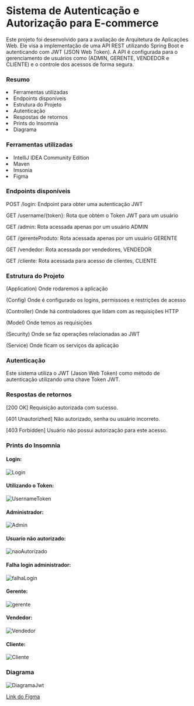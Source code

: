 <h1>Sistema de Autenticação e Autorização para E-commerce</h1>
<p>Este projeto foi desenvolvido para a avaliação de Arquitetura de Aplicações Web. Ele visa a implementação de uma API REST utilizando Spring Boot e autenticando com JWT (JSON Web Token). A API é configurada para o gerenciamento de usuários como (ADMIN, GERENTE, VENDEDOR e CLIENTE) e o controle dos acessos de forma segura.</p>

<h3>Resumo</h3>
<li>Ferramentas utilizadas</li>
<li>Endpoints disponíveis</li>
<li>Estrutura do Projeto</li>
<li>Autenticação</li>
<li>Respostas de retornos</li>
<li>Prints do Insomnia</li>
<li>Diagrama</li>

<h3>Ferramentas utilizadas</h3>
<li>IntelliJ IDEA Community Edition</li>
<li>Maven</li>
<li>Imsonia</li>
<li>Figma</li>

<h3>Endpoints disponíveis</h3>
<p>POST /login: Endpoint para obter uma autenticação JWT</p>
<p>GET /username/{token}: Rota que obtém o Token JWT para um usuário</p>
<p>GET /admin: Rota acessada apenas por um usuário ADMIN</p>
<p>GET /gerenteProduto: Rota acessada apenas por um usuário GERENTE</p>
<p>GET /vendedor: Rota acessada por vendedores, VENDEDOR</p>
<p>GET /cliente: Rota acessada para acesso de clientes, CLIENTE</p>

<h3>Estrutura do Projeto</h3>
<p>(Application) Onde rodaremos a aplicação</p>
<p>(Config) Onde é configurado os logins, permissoes e restrições de acesso</p>
<p>(Controller) Onde há controladores que lidam com as requisições HTTP</p>
<p>(Model) Onde temos as requisições</h5>
<p>(Security) Onde se faz operações relacionadas ao JWT </p>
<p>(Service) Onde ficam os serviços da aplicação </p>

<h3>Autenticação</h3>
<p>Este sistema utiliza o JWT (Jason Web Token) como método de autenticação utilizando uma chave Token JWT.</p>

<h3>Respostas de retornos</h3>
<p>[200 OK] Requisição autorizada com sucesso.</p>
<p>[401 Unautorizhed] Não autorizado, senha ou usuário incorreto.</p>
<p>[403 Forbidden] Usuário não possui autorização para este acesso.</p>

<h3>Prints do Insomnia</h3>

<h4>Login:</h4>

![Login](https://github.com/EdsonBuzetti/Av2_Arquitetura_Web/assets/126629330/5172e8d7-2e9e-4528-95b4-3c9190342375)

<h4>Utilizando o Token:</h4>

![UsernameToken](https://github.com/EdsonBuzetti/Av2_Arquitetura_Web/assets/126629330/be77d4af-ba4c-4e06-b1ef-0ea1e50bae1d)

<h4>Administrador:</h4>

![Admin](https://github.com/EdsonBuzetti/Av2_Arquitetura_Web/assets/126629330/12697db2-d992-4438-a6a6-c9165f2a5ef9)

<h4>Usuario não autorizado:</h4>

![naoAutorizado](https://github.com/EdsonBuzetti/Av2_Arquitetura_Web/assets/126629330/e23219f4-c687-431c-bcbc-5c95253331a3)

<h4>Falha login administrador:</h4>

![falhaLogin](https://github.com/EdsonBuzetti/Av2_Arquitetura_Web/assets/126629330/b2aa2409-1e88-410b-a2fc-cad9d1a55fd8)

<h4>Gerente:</h4>

![gerente](https://github.com/EdsonBuzetti/Av2_Arquitetura_Web/assets/126629330/ebe1785c-9824-45fd-8f46-230d541948fc)

<h4>Vendedor:</h4>

![Vendedor](https://github.com/EdsonBuzetti/Av2_Arquitetura_Web/assets/126629330/01a0d48b-1942-46d3-bdd8-deab22260018)

<h4>Cliente:</h4>

![Cliente](https://github.com/EdsonBuzetti/Av2_Arquitetura_Web/assets/126629330/febea6a9-eccd-45b4-896c-9a7b203da505)

<h3>Diagrama</h3>

![DiagramaJwt](https://github.com/EdsonBuzetti/Arquitetura-de-Aplicacoes-Web/assets/126629330/0da474a0-4837-4387-9e6d-373537b03e39)

[Link do Figma](https://www.figma.com/board/tr8WgZqoGpmwjJyDOBAMU1/Untitled?node-id=0-1&t=LwBmlAU9o7Hl0ddk-0)
